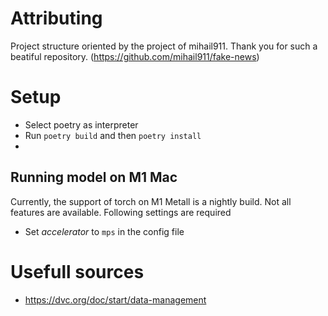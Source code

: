 # Attributing
Project structure oriented by the project of mihail911. Thank you for such a beatiful repository.
(https://github.com/mihail911/fake-news)


# Setup
- Select poetry as interpreter
- Run ``poetry build`` and then ``poetry install``
- 
## Running model on M1 Mac
Currently, the support of torch on M1 Metall is a nightly build. Not all features are available.
Following settings are required
- Set _accelerator_ to ``mps`` in the config file


# Usefull sources
- https://dvc.org/doc/start/data-management
